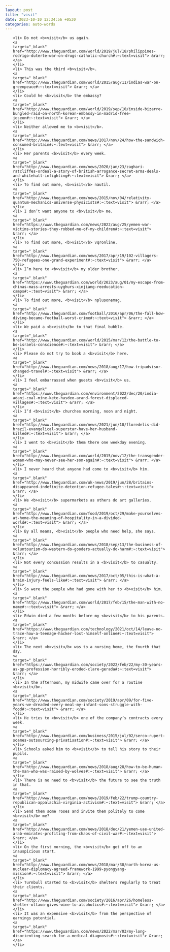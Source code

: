 ```yaml
---
layout: post
title: "visit"
date: 2023-10-10 12:34:56 +0530
categories: auto-words
---
```

<ol>

    <li> Do not <b>visit</b> us again.
    <a 
    target="_blank" 
    href="http://www.theguardian.com/world/2019/jul/18/philippines-rodrigo-duterte-war-on-drugs-catholic-church#:~:text=visit"> &rarr; </a>
    </li>
    <li> This was the third <b>visit</b>.
    <a 
    target="_blank" 
    href="http://www.theguardian.com/world/2015/aug/11/indias-war-on-greenpeace#:~:text=visit"> &rarr; </a>
    </li>
    <li> Could he <b>visit</b> the embassy?
    <a 
    target="_blank" 
    href="http://www.theguardian.com/world/2019/sep/10/inside-bizarre-bungled-raid-on-north-korean-embassy-in-madrid-free-joseon#:~:text=visit"> &rarr; </a>
    </li>
    <li> Neither allowed me to <b>visit</b>.
    <a 
    target="_blank" 
    href="http://www.theguardian.com/news/2017/nov/24/how-the-sandwich-consumed-britain#:~:text=visit"> &rarr; </a>
    </li>
    <li> Her parents <b>visit</b> every week.
    <a 
    target="_blank" 
    href="http://www.theguardian.com/news/2020/jan/23/zaghari-ratcliffes-ordeal-a-story-of-british-arrogance-secret-arms-deals-and-whitehall-infighting#:~:text=visit"> &rarr; </a>
    </li>
    <li> To find out more, <b>visit</b> nautil.
    <a 
    target="_blank" 
    href="http://www.theguardian.com/news/2015/nov/04/relativity-quantum-mechanics-universe-physicists#:~:text=visit"> &rarr; </a>
    </li>
    <li> I don’t want anyone to <b>visit</b> me.
    <a 
    target="_blank" 
    href="https://www.theguardian.com/news/2022/aug/25/yemen-war-victims-stories-they-robbed-me-of-my-children#:~:text=visit"> &rarr; </a>
    </li>
    <li> To find out more, <b>visit</b> vqronline.
    <a 
    target="_blank" 
    href="http://www.theguardian.com/news/2017/apr/19/102-villagers-750-refugees-one-grand-experiment#:~:text=visit"> &rarr; </a>
    </li>
    <li> I’m here to <b>visit</b> my older brother.
    <a 
    target="_blank" 
    href="https://www.theguardian.com/world/2023/aug/01/my-escape-from-chinas-mass-arrests-uyghurs-xinjiang-reeducation-camps#:~:text=visit"> &rarr; </a>
    </li>
    <li> To find out more, <b>visit</b> nplusonemag.
    <a 
    target="_blank" 
    href="http://www.theguardian.com/football/2016/apr/06/the-fall-how-diving-became-football-worst-crime#:~:text=visit"> &rarr; </a>
    </li>
    <li> We paid a <b>visit</b> to that final bubble.
    <a 
    target="_blank" 
    href="http://www.theguardian.com/world/2015/mar/12/the-battle-to-be-israels-conscience#:~:text=visit"> &rarr; </a>
    </li>
    <li> Please do not try to book a <b>visit</b> here.
    <a 
    target="_blank" 
    href="http://www.theguardian.com/news/2018/aug/17/how-tripadvisor-changed-travel#:~:text=visit"> &rarr; </a>
    </li>
    <li> I feel embarrassed when guests <b>visit</b> us.
    <a 
    target="_blank" 
    href="https://www.theguardian.com/environment/2022/dec/20/india-adani-coal-mine-kete-hasdeo-arand-forest-displaced-villages#:~:text=visit"> &rarr; </a>
    </li>
    <li> I’d <b>visit</b> churches morning, noon and night.
    <a 
    target="_blank" 
    href="http://www.theguardian.com/news/2021/jun/10/floredelis-did-brazil-evangelical-superstar-have-her-husband-killed#:~:text=visit"> &rarr; </a>
    </li>
    <li> I went to <b>visit</b> them there one weekday evening.
    <a 
    target="_blank" 
    href="http://www.theguardian.com/world/2015/nov/12/the-transgender-woman-who-may-never-see-her-son-again#:~:text=visit"> &rarr; </a>
    </li>
    <li> I never heard that anyone had come to <b>visit</b> him.
    <a 
    target="_blank" 
    href="http://www.theguardian.com/uk-news/2019/jun/28/britains-disappeared-indefinite-detention-refugee-tales#:~:text=visit"> &rarr; </a>
    </li>
    <li> We <b>visit</b> supermarkets as others do art galleries.
    <a 
    target="_blank" 
    href="http://www.theguardian.com/food/2019/oct/29/make-yourselves-at-home-the-meaning-of-hospitality-in-a-divided-world#:~:text=visit"> &rarr; </a>
    </li>
    <li> By all means, <b>visit</b> people who need help, she says.
    <a 
    target="_blank" 
    href="http://www.theguardian.com/news/2018/sep/13/the-business-of-voluntourism-do-western-do-gooders-actually-do-harm#:~:text=visit"> &rarr; </a>
    </li>
    <li> Not every concussion results in a <b>visit</b> to casualty.
    <a 
    target="_blank" 
    href="http://www.theguardian.com/news/2017/oct/05/this-is-what-a-brain-injury-feels-like#:~:text=visit"> &rarr; </a>
    </li>
    <li> So were the people who had gone with her to <b>visit</b> him.
    <a 
    target="_blank" 
    href="http://www.theguardian.com/world/2017/feb/15/the-man-with-no-name#:~:text=visit"> &rarr; </a>
    </li>
    <li> Edwin died a few months before my <b>visit</b> to his parents.
    <a 
    target="_blank" 
    href="https://www.theguardian.com/technology/2021/oct/14/leave-no-trace-how-a-teenage-hacker-lost-himself-online#:~:text=visit"> &rarr; </a>
    </li>
    <li> The next <b>visit</b> was to a nursing home, the fourth that day.
    <a 
    target="_blank" 
    href="https://www.theguardian.com/society/2022/feb/22/my-30-years-as-gp-profession-horribly-eroded-clare-gerada#:~:text=visit"> &rarr; </a>
    </li>
    <li> In the afternoon, my midwife came over for a routine <b>visit</b>.
    <a 
    target="_blank" 
    href="http://www.theguardian.com/society/2019/apr/09/for-five-years-we-dreaded-every-meal-my-infant-sons-struggle-with-food#:~:text=visit"> &rarr; </a>
    </li>
    <li> He tries to <b>visit</b> one of the company’s contracts every week.
    <a 
    target="_blank" 
    href="http://www.theguardian.com/business/2015/jul/02/serco-rupert-soames-outsourcing-privatisation#:~:text=visit"> &rarr; </a>
    </li>
    <li> Schools asked him to <b>visit</b> to tell his story to their pupils.
    <a 
    target="_blank" 
    href="http://www.theguardian.com/news/2018/aug/28/how-to-be-human-the-man-who-was-raised-by-wolves#:~:text=visit"> &rarr; </a>
    </li>
    <li> There is no need to <b>visit</b> the future to see the truth in that.
    <a 
    target="_blank" 
    href="http://www.theguardian.com/news/2019/feb/22/trump-country-republican-appalachia-virginia-activism#:~:text=visit"> &rarr; </a>
    </li>
    <li> Send them some roses and invite them politely to come <b>visit</b> me?
    <a 
    target="_blank" 
    href="http://www.theguardian.com/news/2018/dec/21/yemen-uae-united-arab-emirates-profiting-from-chaos-of-civil-war#:~:text=visit"> &rarr; </a>
    </li>
    <li> On the first morning, the <b>visit</b> got off to an inauspicious start.
    <a 
    target="_blank" 
    href="http://www.theguardian.com/news/2018/mar/30/north-korea-us-nuclear-diplomacy-agreed-framework-1999-pyongyang-mission#:~:text=visit"> &rarr; </a>
    </li>
    <li> Turnbull started to <b>visit</b> shelters regularly to treat their clients.
    <a 
    target="_blank" 
    href="http://www.theguardian.com/society/2016/apr/26/homeless-shelter-ottawa-gives-wine-to-alcoholics#:~:text=visit"> &rarr; </a>
    </li>
    <li> It was an expensive <b>visit</b> from the perspective of earnings potential.
    <a 
    target="_blank" 
    href="https://www.theguardian.com/news/2022/mar/03/my-long-disorienting-search-for-a-medical-diagnosis#:~:text=visit"> &rarr; </a>
    </li>